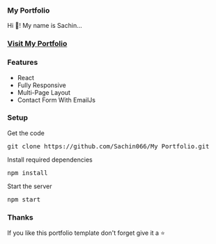 ### My Portfolio

Hi 👋! My name is Sachin...

### [Visit My Portfolio](https://sachin066.github.io/My_Portfolio/)

<!-- [![react portfoiio](src/assets/images/react%20portfolio%20gif.gif)](https://ubaimutl.github.io/react-portfolio/) -->

### Features

- React
- Fully Responsive
- Multi-Page Layout
- Contact Form With EmailJs


### Setup

Get the code

<pre>git clone https://github.com/Sachin066/My_Portfolio.git</pre>
 
Install required dependencies

<pre>npm install</pre>


Start the server

<pre>npm start</pre>

<!-- ### More

Modify pages content in  `src/content_option.js`. -->

### Thanks

If you like this portfolio template don't forget give it a ⭐ 